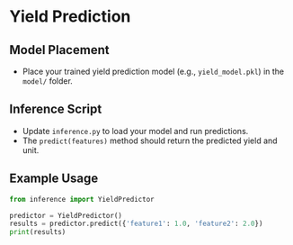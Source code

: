 # Yield Prediction

## Model Placement
- Place your trained yield prediction model (e.g., `yield_model.pkl`) in the `model/` folder.

## Inference Script
- Update `inference.py` to load your model and run predictions.
- The `predict(features)` method should return the predicted yield and unit.

## Example Usage
```python
from inference import YieldPredictor

predictor = YieldPredictor()
results = predictor.predict({'feature1': 1.0, 'feature2': 2.0})
print(results)
``` 